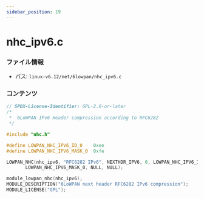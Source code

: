 ```yaml
---
sidebar_position: 19
---
```

# nhc_ipv6.c

### ファイル情報

- パス: `linux-v6.12/net/6lowpan/nhc_ipv6.c`

### コンテンツ

```c
// SPDX-License-Identifier: GPL-2.0-or-later
/*
 *	6LoWPAN IPv6 Header compression according to RFC6282
 */

#include "nhc.h"

#define LOWPAN_NHC_IPV6_ID_0	0xee
#define LOWPAN_NHC_IPV6_MASK_0	0xfe

LOWPAN_NHC(nhc_ipv6, "RFC6282 IPv6", NEXTHDR_IPV6, 0, LOWPAN_NHC_IPV6_ID_0,
	   LOWPAN_NHC_IPV6_MASK_0, NULL, NULL);

module_lowpan_nhc(nhc_ipv6);
MODULE_DESCRIPTION("6LoWPAN next header RFC6282 IPv6 compression");
MODULE_LICENSE("GPL");

```
